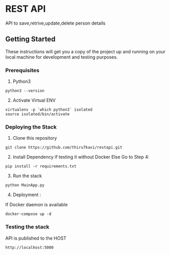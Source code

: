 # REST API

API to save,retrive,update,delete person details

## Getting Started

These instructions will get you a copy of the project up and running on your local machine for development and testing purposes.

### Prerequisites

1. Python3

```
python3 --version

```

2. Activate Virtual ENV

```
virtualenv -p `which python3` isolated
source isolated/bin/activate
```

### Deploying the Stack

1. Clone this repository 

```
git clone https://github.com/thiru7kavi/restapi.git
```

2. Install Dependency if testing it without Docker Else Go to Step 4:

```
pip install -r requirements.txt
```

3. Run the stack

```
python MainApp.py
```
4. Deployment :
  
If Docker daemon is available 

```
docker-compose up -d 
```
### Testing the stack

API is published to the HOST 

```
http://localhost:5000

```


